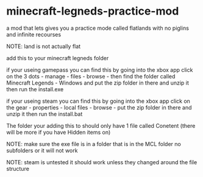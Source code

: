 # minecraft-legneds-practice-mod
a mod that lets gives you a practice mode called flatlands with no piglins and infinite recourses 

NOTE: land is not actually flat

add this to your minecraft legneds folder

if your useing gamepass you can find this by going into the xbox app click on the 3 dots - manage - files - browse - then find the folder called Minecraft Legends - Windows and put the zip folder in there and unzip it then run the install.exe


if your useing steam you can find this by going into the xbox app click on the gear - properties -  local files - browse - put the zip folder in there and unzip it then run the install.bat 

The folder your adding this to should only have 1 file called Conetent (there will be more if you have Hidden items on)

NOTE: make sure the exe file is in a folder that is in the MCL folder no subfolders or it will not work 


NOTE: steam is untested it should work unless they changed around the file structure
